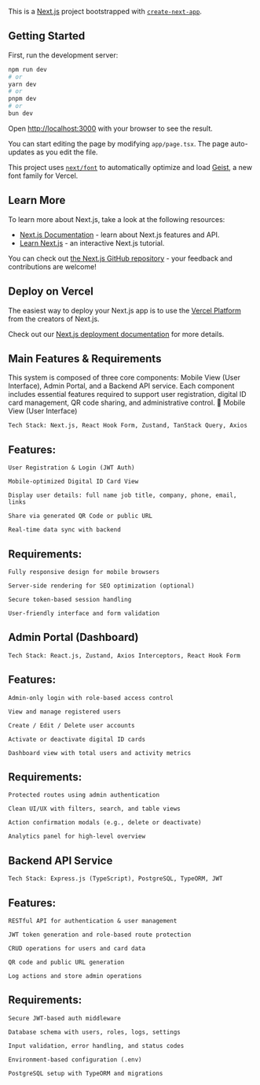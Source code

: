 This is a [Next.js](https://nextjs.org) project bootstrapped with [`create-next-app`](https://nextjs.org/docs/app/api-reference/cli/create-next-app).

## Getting Started

First, run the development server:

```bash
npm run dev
# or
yarn dev
# or
pnpm dev
# or
bun dev
```

Open [http://localhost:3000](http://localhost:3000) with your browser to see the result.

You can start editing the page by modifying `app/page.tsx`. The page auto-updates as you edit the file.

This project uses [`next/font`](https://nextjs.org/docs/app/building-your-application/optimizing/fonts) to automatically optimize and load [Geist](https://vercel.com/font), a new font family for Vercel.

## Learn More

To learn more about Next.js, take a look at the following resources:

- [Next.js Documentation](https://nextjs.org/docs) - learn about Next.js features and API.
- [Learn Next.js](https://nextjs.org/learn) - an interactive Next.js tutorial.

You can check out [the Next.js GitHub repository](https://github.com/vercel/next.js) - your feedback and contributions are welcome!

## Deploy on Vercel

The easiest way to deploy your Next.js app is to use the [Vercel Platform](https://vercel.com/new?utm_medium=default-template&filter=next.js&utm_source=create-next-app&utm_campaign=create-next-app-readme) from the creators of Next.js.

Check out our [Next.js deployment documentation](https://nextjs.org/docs/app/building-your-application/deploying) for more details.

## Main Features & Requirements

This system is composed of three core components: Mobile View (User Interface), Admin Portal, and a Backend API service. Each component includes essential features required to support user registration, digital ID card management, QR code sharing, and administrative control.
📱 Mobile View (User Interface)

    Tech Stack: Next.js, React Hook Form, Zustand, TanStack Query, Axios

## Features:

    User Registration & Login (JWT Auth)

    Mobile-optimized Digital ID Card View

    Display user details: full name job title, company, phone, email, links

    Share via generated QR Code or public URL

    Real-time data sync with backend

## Requirements:

    Fully responsive design for mobile browsers

    Server-side rendering for SEO optimization (optional)

    Secure token-based session handling

    User-friendly interface and form validation

## Admin Portal (Dashboard)

    Tech Stack: React.js, Zustand, Axios Interceptors, React Hook Form

## Features:

    Admin-only login with role-based access control

    View and manage registered users

    Create / Edit / Delete user accounts

    Activate or deactivate digital ID cards

    Dashboard view with total users and activity metrics

## Requirements:

    Protected routes using admin authentication

    Clean UI/UX with filters, search, and table views

    Action confirmation modals (e.g., delete or deactivate)

    Analytics panel for high-level overview

## Backend API Service

    Tech Stack: Express.js (TypeScript), PostgreSQL, TypeORM, JWT

## Features:

    RESTful API for authentication & user management

    JWT token generation and role-based route protection

    CRUD operations for users and card data

    QR code and public URL generation

    Log actions and store admin operations

## Requirements:

    Secure JWT-based auth middleware

    Database schema with users, roles, logs, settings

    Input validation, error handling, and status codes

    Environment-based configuration (.env)

    PostgreSQL setup with TypeORM and migrations
